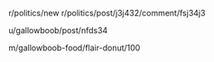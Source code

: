 
r/politics/new
r/politics/post/j3j432/comment/fsj34j3

u/gallowboob/post/nfds34

m/gallowboob-food/flair-donut/100